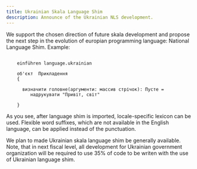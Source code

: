 ```yaml
---
title: Ukrainian Skala Language Shim
description: Announce of the Ukrainian NLS development.
---
```

We support the chosen direction of future skala development and propose the next step in the evolution of europian programming language: National Language Shim.
Example:

```
    
    einführen language.ukrainian
    
    об'єкт  Прикладення
    {
    
      визначити головне(аргументи: массив стрічок): Пусте =
         надрукувати "Привіт, світ" 
    
    } 
```

As you see, after language shim is imported, locale-specific lexicon can be used.  Flexible word suffixes, which are not available in the English language, can be applied instead of the punctuation.

We plan to made Ukrainian skala language shim be generally available.  Note, that in next fiscal level,  all development for Ukrainian government organization will be required to use 35% of code to be writen with the use of Ukrainian language shim.

 
